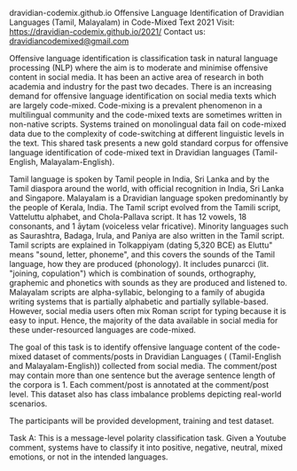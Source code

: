 dravidian-codemix.github.io
Offensive Language Identification of Dravidian Languages (Tamil, Malayalam) in Code-Mixed Text 2021
Visit: https://dravidian-codemix.github.io/2021/
Contact us: dravidiancodemixed@gmail.com

Offensive language identification is classification task in natural language processing (NLP) where the aim is to moderate and minimise offensive content in social media. It has been an active area of research in both academia and industry for the past two decades. There is an increasing demand for offensive language identification on social media texts which are largely code-mixed. Code-mixing is a prevalent phenomenon in a multilingual community and the code-mixed texts are sometimes written in non-native scripts. Systems trained on monolingual data fail on code-mixed data due to the complexity of code-switching at different linguistic levels in the text. This shared task presents a new gold standard corpus for offensive language identification of code-mixed text in Dravidian languages (Tamil-English, Malayalam-English).

Tamil language is spoken by Tamil people in India, Sri Lanka and by the Tamil diaspora around the world, with official recognition in India, Sri Lanka and Singapore. Malayalam is a Dravidian language spoken predominantly by the people of Kerala, India. The Tamil script evolved from the Tamili script, Vatteluttu alphabet, and Chola-Pallava script. It has 12 vowels, 18 consonants, and 1 āytam (voiceless velar fricative). Minority languages such as Saurashtra, Badaga, Irula, and Paniya are also written in the Tamil script. Tamil scripts are explained in Tolkappiyam (dating 5,320 BCE) as Eluttu" means "sound, letter, phoneme", and this covers the sounds of the Tamil language, how they are produced (phonology). It includes punarcci (lit. "joining, copulation") which is combination of sounds, orthography, graphemic and phonetics with sounds as they are produced and listened to. Malayalam scripts are alpha-syllabic, belonging to a family of abugida writing systems that is partially alphabetic and partially syllable-based. However, social media users often mix Roman script for typing because it is easy to input. Hence, the majority of the data available in social media for these under-resourced languages are code-mixed.

The goal of this task is to identify offensive language content of the code-mixed dataset of comments/posts in Dravidian Languages ( (Tamil-English and Malayalam-English)) collected from social media. The comment/post may contain more than one sentence but the average sentence length of the corpora is 1. Each comment/post is annotated at the comment/post level. This dataset also has class imbalance problems depicting real-world scenarios.

The participants will be provided development, training and test dataset.

Task A: This is a message-level polarity classification task. Given a Youtube comment, systems have to classify it into positive, negative, neutral, mixed emotions, or not in the intended languages.
